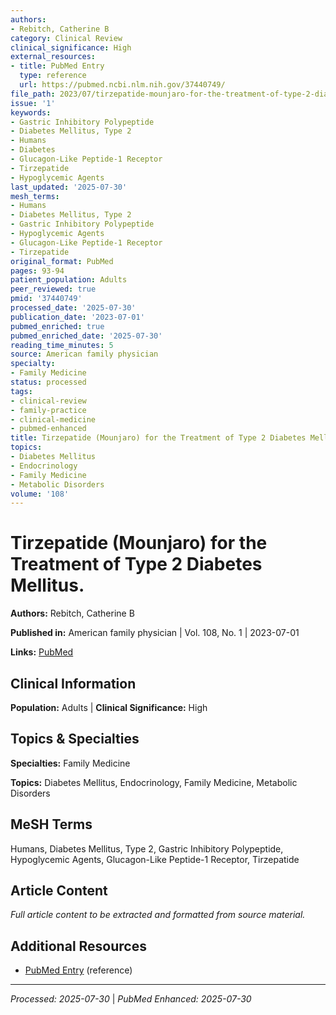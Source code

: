 ```yaml
---
authors:
- Rebitch, Catherine B
category: Clinical Review
clinical_significance: High
external_resources:
- title: PubMed Entry
  type: reference
  url: https://pubmed.ncbi.nlm.nih.gov/37440749/
file_path: 2023/07/tirzepatide-mounjaro-for-the-treatment-of-type-2-diabetes-me.md
issue: '1'
keywords:
- Gastric Inhibitory Polypeptide
- Diabetes Mellitus, Type 2
- Humans
- Diabetes
- Glucagon-Like Peptide-1 Receptor
- Tirzepatide
- Hypoglycemic Agents
last_updated: '2025-07-30'
mesh_terms:
- Humans
- Diabetes Mellitus, Type 2
- Gastric Inhibitory Polypeptide
- Hypoglycemic Agents
- Glucagon-Like Peptide-1 Receptor
- Tirzepatide
original_format: PubMed
pages: 93-94
patient_population: Adults
peer_reviewed: true
pmid: '37440749'
processed_date: '2025-07-30'
publication_date: '2023-07-01'
pubmed_enriched: true
pubmed_enriched_date: '2025-07-30'
reading_time_minutes: 5
source: American family physician
specialty:
- Family Medicine
status: processed
tags:
- clinical-review
- family-practice
- clinical-medicine
- pubmed-enhanced
title: Tirzepatide (Mounjaro) for the Treatment of Type 2 Diabetes Mellitus.
topics:
- Diabetes Mellitus
- Endocrinology
- Family Medicine
- Metabolic Disorders
volume: '108'
---
```


# Tirzepatide (Mounjaro) for the Treatment of Type 2 Diabetes Mellitus.

**Authors:** Rebitch, Catherine B

**Published in:** American family physician | Vol. 108, No. 1 | 2023-07-01

**Links:** [PubMed](https://pubmed.ncbi.nlm.nih.gov/37440749/)

## Clinical Information

**Population:** Adults | **Clinical Significance:** High

## Topics & Specialties

**Specialties:** Family Medicine

**Topics:** Diabetes Mellitus, Endocrinology, Family Medicine, Metabolic Disorders

## MeSH Terms

Humans, Diabetes Mellitus, Type 2, Gastric Inhibitory Polypeptide, Hypoglycemic Agents, Glucagon-Like Peptide-1 Receptor, Tirzepatide

## Article Content

*Full article content to be extracted and formatted from source material.*

## Additional Resources

- [PubMed Entry](https://pubmed.ncbi.nlm.nih.gov/37440749/) (reference)

---

*Processed: 2025-07-30* | *PubMed Enhanced: 2025-07-30*
